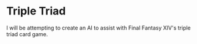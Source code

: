 # Triple Triad
I will be attempting to create an AI to assist with Final Fantasy XIV's triple triad card game.
